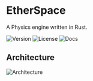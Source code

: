 # EtherSpace

A Physics engine written in Rust.

![Version](https://img.shields.io/badge/Version-v0.0-94518f)
![License](https://img.shields.io/badge/License-MIT-blue)
![Docs](https://img.shields.io/badge/Docs-Todo-red)

## Architecture

![Architecture](imgs/architecture.png)
